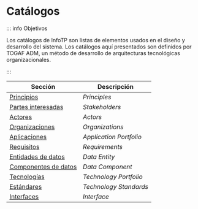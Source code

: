 # Catálogos

::: info Objetivos

Los catálogos de InfoTP son listas de elementos usados en el diseño y desarrollo del sistema. Los catálogos aquí presentados son definidos por TOGAF ADM, un método de desarrollo de arquitecturas tecnológicas organizacionales.

:::

| Sección                                     | Descripción             |
| ------------------------------------------- | ----------------------- |
| [Principios](./principios)                  | _Principles_            |
| [Partes interesadas](./partes-interesadas)  | _Stakeholders_          |
| [Actores](./actores)                        | _Actors_                |
| [Organizaciones](./organizaciones)          | _Organizations_         |
| [Aplicaciones](./aplicaciones)              | _Application Portfolio_ |
| [Requisitos](./requisitos)                  | _Requirements_          |
| [Entidades de datos](./entidades-datos)     | _Data Entity_           |
| [Componentes de datos](./componentes-datos) | _Data Component_        |
| [Tecnologías](./tecnologias)                | _Technology Portfolio_  |
| [Estándares](./estandares)                  | _Technology Standards_  |
| [Interfaces](./interfaces)                  | _Interface_             |
